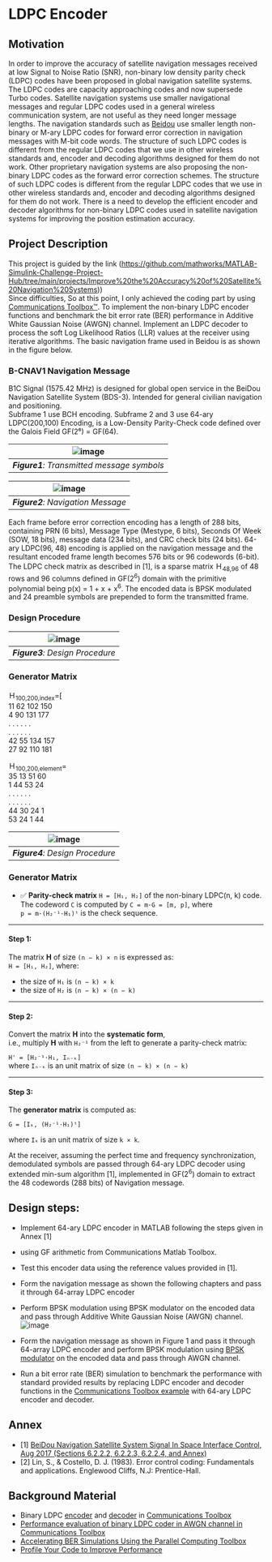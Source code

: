 # LDPC Encoder


## Motivation

In order to improve the accuracy of satellite navigation messages received at low Signal to Noise Ratio (SNR), non-binary low density parity check (LDPC) codes have been proposed in global navigation satellite systems.
The LDPC codes are capacity approaching codes and now supersede Turbo codes. Satellite navigation systems use smaller navigational messages and regular LDPC codes used in a general wireless communication system, are not useful as they need longer message lengths. The navigation standards such as [Beidou](https://en.wikipedia.org/wiki/BeiDou) use smaller length non-binary or M-ary LDPC codes for forward error correction in navigation messages with M-bit code words. The structure of such LDPC codes is different from the regular LDPC codes that we use in other wireless standards and, encoder and decoding algorithms designed for them do not work. Other proprietary navigation systems are also proposing the non-binary LDPC codes as the forward error correction schemes. The structure of such LDPC codes is different from the regular LDPC codes that we use in other wireless standards and, encoder and decoding algorithms designed for them do not work. There is a need to develop the efficient encoder and decoder algorithms for non-binary LDPC codes used in satellite navigation systems for improving the position estimation accuracy.

## Project Description

This project is guided by the link (https://github.com/mathworks/MATLAB-Simulink-Challenge-Project-Hub/tree/main/projects/Improve%20the%20Accuracy%20of%20Satellite%20Navigation%20Systems))  
Since difficulties, So at this point, I only achieved the coding part by using [Communications Toolbox™](https://www.mathworks.com/help/comm/). 
To implement the non-binary LDPC encoder functions and benchmark the bit error rate (BER) performance in Additive White Gaussian Noise (AWGN) channel.
Implement an LDPC decoder to process the soft Log Likelihood Ratios (LLR) values at the receiver using iterative algorithms. 
The basic navigation frame used in Beidou is as shown in the figure below.

### B-CNAV1 Navigation Message

B1C Signal (1575.42 MHz) is designed for global open service in the BeiDou Navigation Satellite System (BDS-3). Intended for general civilian navigation and positioning.  
Subframe 1 use BCH encoding. Subframe 2 and 3 use 64-ary LDPC(200,100) Encoding, is a Low-Density Parity-Check code defined over the Galois Field GF(2⁶) = GF(64).

| ![image](https://github.com/user-attachments/assets/50cb7e98-28ec-4d48-bbfe-5600960c1f49)| 
|:--:| 
| ***Figure1**: Transmitted message symbols* |

| ![image](https://github.com/user-attachments/assets/eafb0385-728c-4b43-9087-a6c01958788f) | 
|:--:| 
| ***Figure2**: Navigation Message* |

Each frame before error correction encoding has a length of 288 bits, containing PRN (6 bits), Message Type (Mestype, 6 bits), Seconds Of Week (SOW, 18 bits), message data (234 bits), and CRC check bits (24 bits). 64-ary LDPC(96, 48) encoding is applied on the navigation message and the resultant encoded frame length becomes 576 bits or 96 codewords (6-bit). The LDPC check matrix as described in [1], is a sparse matrix Ｈ<sub>48,96</sub> of 48 rows and 96 columns defined in GF(2<sup>6</sup>) domain with the primitive polynomial being p(x) = 1 + x + x<sup>6</sup>. The encoded data is BPSK modulated and 24 preamble symbols are prepended to form the transmitted frame.

### Design Procedure

| ![image](https://github.com/user-attachments/assets/37a2c332-a74e-4671-8d52-10cebfb2b582)| 
|:--:| 
| ***Figure3**: Design Procedure* |



### Generator Matrix

Ｈ<sub>100,200,index</sub>=[  
11   62   102   150  
4    90   131   177  
   . . . . . .   
   . . . . . .   
42   55   134   157  
27   92   110   181  

Ｈ<sub>100,200,element</sub>=  
35   13   51   60  
1    44   53   24  
   . . . . . .   
   . . . . . .   
44   30   24    1  
53   24    1   44  

| ![image](https://github.com/user-attachments/assets/6888da6b-5830-4f99-9727-2d21497d4922) | 
|:--:| 
| ***Figure4**: Design Procedure* |


### Generator Matrix

- ✅ **Parity-check matrix** `H = [H₁, H₂]` of the non-binary LDPC(n, k) code.  
  The codeword `C` is computed by `C = m·G = [m, p]`, where  
  `p = m·(H₂⁻¹·H₁)ᵗ` is the check sequence.

---

#### Step 1:
The matrix **H** of size `(n − k) × n` is expressed as:  
`H = [H₁, H₂]`, where:  
- the size of `H₁` is `(n − k) × k`  
- the size of `H₂` is `(n − k) × (n − k)`

---

#### Step 2:
Convert the matrix **H** into the **systematic form**,  
i.e., multiply **H** with `H₂⁻¹` from the left to generate a parity-check matrix:  

`H' = [H₂⁻¹·H₁, Iₙ₋ₖ]`  
where `Iₙ₋ₖ` is an unit matrix of size `(n − k) × (n − k)`

---

#### Step 3:
The **generator matrix** is computed as:  

`G = [Iₖ, (H₂⁻¹·H₁)ᵗ]`  

where `Iₖ` is an unit matrix of size `k × k`.

 


At the receiver, assuming the perfect time and frequency synchronization, demodulated symbols are passed through 64-ary LDPC decoder using extended min-sum algorithm [1], implemented in GF(2<sup>6</sup>) domain to extract the 48 codewords (288 bits) of Navigation message. 

## Design steps:
-	Implement 64-ary LDPC encoder in MATLAB following the steps given in Annex [1]
-	using GF arithmetic from Communications Matlab Toolbox.
-	Test this encoder data using the reference values provided in [1].
-	Form the navigation message as shown the following chapters and pass it through 64-array LDPC encoder
-	Perform BPSK modulation using BPSK modulator on the encoded data and pass through Additive White Gaussian Noise (AWGN)  channel.
![image](https://github.com/user-attachments/assets/3cf05d35-cb92-426e-923a-6f3335dd5ab6)

-	Form the navigation message as shown in Figure 1 and pass it through 64-array LDPC encoder and perform BPSK modulation using [BPSK modulator](https://in.mathworks.com/help/comm/ref/comm.bpskmodulator-system-object.html) on the encoded data and pass through AWGN channel.  
-	Run a bit error rate (BER) simulation to benchmark the performance with standard provided results by replacing LDPC encoder and decoder functions in the [Communications Toolbox example](https://www.mathworks.com/help/comm/gs/accelerating-ber-simulations-using-the-parallel-computing-toolbox.html) with 64-ary LDPC encoder and decoder. 




## Annex
- [1] [BeiDou Navigation Satellite System Signal In Space Interface Control, Aug 2017 (Sections 6.2.2.2, 6.2.2.3, 6.2.2.4, and Annex)](http://en.beidou.gov.cn/SYSTEMS/ICD/201806/P020180608522414961797.pdf)
- [2] Lin, S., & Costello, D. J. (1983). Error control coding: Fundamentals and applications. Englewood Cliffs, N.J: Prentice-Hall.

## Background Material
- Binary LDPC [encoder](https://www.mathworks.com/help/comm/ref/comm.ldpcencoder-system-object.html) and [decoder](https://www.mathworks.com/help/comm/ref/comm.ldpcdecoder-system-object.html) in [Communications Toolbox](https://www.mathworks.com/help/comm/)
- [Performance evaluation of binary LDPC coder in AWGN channel in Communications Toolbox](https://www.mathworks.com/help/comm/ref/comm.ldpcdecoder-system-object.html#mw_201f2d2d-1059-4774-8e70-4f1a9e0a7cdf)
- [Accelerating BER Simulations Using the Parallel Computing Toolbox](https://www.mathworks.com/help/comm/gs/accelerating-ber-simulations-using-the-parallel-computing-toolbox.html)
- [Profile Your Code to Improve Performance](https://www.mathworks.com/help/matlab/matlab_prog/profiling-for-improving-performance.html)


